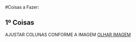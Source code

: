 #Coisas a Fazer:
## 1º Coisas
AJUSTAR COLUNAS CONFORME A IMAGEM [OLHAR IMAGEM](https://github.com/oziieljuniior/Out/blob/main/images/OTAMA_info_img1.png)